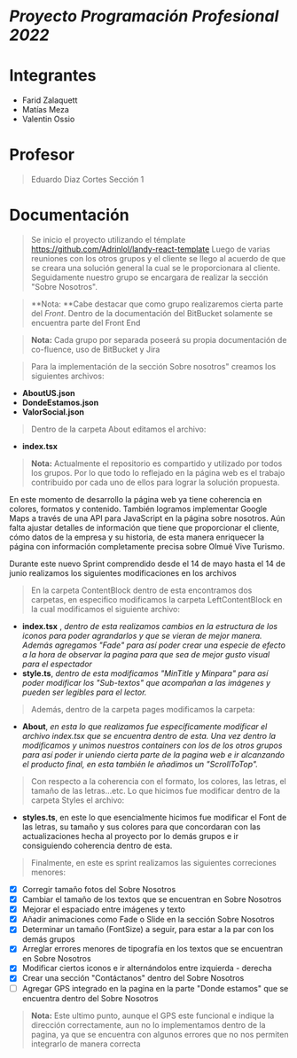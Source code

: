 # *Proyecto Programación Profesional  2022*

# Integrantes
- Farid  Zalaquett
- Matías Meza
- Valentin Ossio
# Profesor
>Eduardo Diaz Cortes
> Sección 1

# Documentación
> Se inicio el proyecto utilizando el témplate https://github.com/Adrinlol/landy-react-template
Luego de varias reuniones con los otros grupos y el cliente se llego al acuerdo de que se creara una solución general la cual se le proporcionara al cliente. Seguidamente nuestro grupo se encargara de realizar la sección "Sobre Nosotros". 

>**Nota: **Cabe destacar que como grupo realizaremos cierta parte del *Front*. Dentro de la documentación del BitBucket solamente se encuentra parte del Front End 

>**Nota:** Cada grupo por separada poseerá  su propia documentación de co-fluence, uso de BitBucket y Jira

> Para la implementación de la sección Sobre nosotros" creamos los siguientes archivos:

- **AboutUS.json**
- **DondeEstamos.json**
- **ValorSocial.json** 

> Dentro de la carpeta About editamos el archivo:

- **index.tsx**

>**Nota:** Actualmente el repositorio es compartido y utilizado por todos los grupos. Por lo que  todo lo reflejado en la página web es el trabajo contribuido por cada uno de ellos para lograr la solución propuesta.

En este momento de desarrollo la página web ya tiene coherencia en colores, formatos y contenido. También logramos implementar Google Maps a través de una API para JavaScript en la página sobre nosotros. Aún falta ajustar detalles de información que tiene que proporcionar el cliente, cómo datos de la empresa y su historia, de esta manera enriquecer la página con información completamente precisa sobre Olmué Vive Turismo.

Durante este nuevo Sprint comprendido desde el 14 de mayo hasta el 14 de junio realizamos los siguientes modificaciones en los archivos
> En la carpeta ContentBlock dentro de esta encontramos dos carpetas, en especifico modificamos la carpeta LeftContentBlock en la cual modificamos el siguiente archivo:

- **index.tsx** , *dentro de esta realizamos cambios en la estructura de los iconos para poder agrandarlos y que se vieran de mejor manera. Además agregamos "Fade" para así poder crear una especie de efecto a la hora de observar la pagina para que sea de mejor gusto visual para el espectador*
- **style.ts**, *dentro de esta modificamos "MinTitle y Minpara" para así poder modificar los "Sub-textos" que acompañan a las imágenes y pueden ser legibles para el lector.*

> Además, dentro de la carpeta pages modificamos la carpeta:

- **About**, *en esta lo que realizamos fue específicamente modificar el archivo index.tsx que se encuentra dentro de esta. Una vez dentro la modificamos y unimos nuestros containers con los de los otros grupos para así poder ir uniendo cierta parte de la pagina web e ir alcanzando el producto final, en esta también le añadimos un "ScrollToTop".*

> Con respecto a la coherencia con el formato, los colores, las letras, el tamaño de las letras...etc. Lo que hicimos fue modificar dentro de la carpeta Styles el archivo:

- **styles.ts**, en este lo que esencialmente hicimos fue modificar el Font de las letras, su tamaño y sus colores para que concordaran con las actualizaciones hecha al proyecto por lo demás grupos e ir consiguiendo coherencia dentro de esta.

> Finalmente, en este es sprint realizamos las siguientes correciones menores:

 - [x] Corregir tamaño fotos del Sobre Nosotros
 - [x] Cambiar el tamaño de los textos que se encuentran en Sobre Nosotros
 - [x] Mejorar el espaciado entre imágenes y texto
 - [x] Añadir animaciones como Fade o Slide en la sección Sobre Nosotros
 - [x] Determinar un tamaño (FontSize) a seguir, para estar a la par con los demás grupos
 - [x] Arreglar errores menores de tipografía en los textos que se encuentran en Sobre Nosotros
 - [x] Modificar ciertos iconos e ir alternándolos entre izquierda - derecha
 - [x] Crear una sección "Contáctanos" dentro del Sobre Nosotros
 - [ ] Agregar GPS integrado en la pagina en la parte "Donde estamos" que se encuentra dentro del Sobre Nosotros
> **Nota:** Este ultimo punto, aunque el GPS este funcional e indique la dirección correctamente, aun no lo implementamos dentro de la pagina, ya que se encuentra con algunos errores que no nos permiten integrarlo de manera correcta
